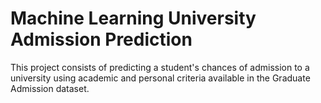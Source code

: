 # Machine Learning University Admission Prediction
This project consists of predicting a student's chances of admission to a university using academic and personal criteria available in the Graduate Admission dataset.
